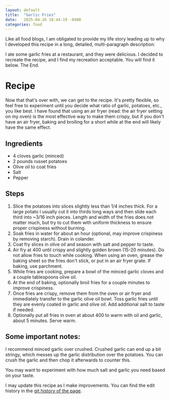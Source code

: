 ```yaml
---
layout: default
title:  "Garlic Fries"
date:   2025-04-26 18:44:19 -0400
categories: food
---
```


Like all food blogs, I am obligated to provide my life story leading up to why I developed this recipe in a long, detailed, multi-paragraph description:

I ate some garlic fries at a restaurant, and they were delicious. I decided to recreate the recipe, and I find my recreation acceptable. You will find it below. The End.

# Recipe
Now that that's over with, we can get to the recipe. It's pretty flexible, so feel free to experiment until you decide what ratio of garlic, potatoes, etc., you like best. I have found that using an air fryer (read: the air fryer setting on my oven) is the most effective way to make them crispy, but if you don't have an air fryer, baking and broiling for a short while at the end will likely have the same effect.

## Ingredients
 - 4 cloves garlic (minced)
 - 2 pounds russet potatoes
 - Olive oil to coat fries
 - Salt
 - Pepper

## Steps
1. Slice the potatoes into slices slightly less than 1/4 inches thick. For a large potato I usually cut it into thirds long ways and then slide each third into ~3/16 inch pieces. Length and width of the fries does not matter much, but try to cut them with uniform thickness to ensure proper crispiness without burning.
2. Soak fries in water for about an hour (optional, may improve crispiness by removing starch). Drain in colander.
3. Coat fry slices in olive oil and season with salt and pepper to taste.
4. Air fry at 400 until crispy and slightly golden brown (15-20 minutes). Do not allow fries to touch while cooking. When using an oven, grease the baking sheet so the fries don't stick, or put in an air fryer grate. If baking, use parchment.
5. While fries are cooking, prepare a bowl of the minced garlic cloves and a couple tablespoons olive oil.
6. At the end of baking, optionally broil fries for a couple minutes to improve crispiness.
7. Once fries are crispy, remove them from the oven or air fryer and immediately transfer to the garlic olive oil bowl. Toss garlic fries until they are evenly coated in garlic and olive oil. Add additional salt to taste if needed.
8. Optionally put all fries in oven at about 400 to warm with oil and garlic, about 5 minutes. Serve warm.


## Some important notes:
I recommend minced garlic over crushed. Crushed garlic can end up a bit stringy, which messes up the garlic distribution over the potatoes. You can crush the garlic and then chop it afterwards to counter this.

You may want to experiment with how much salt and garlic you need based on your taste.

I may update this recipe as I make improvements. You can find the edit history in the [git history of the page](https://github.com/EthShaw/EthShaw.github.io/commits/master/_posts/2025-04-26-garlic-fries.md).

